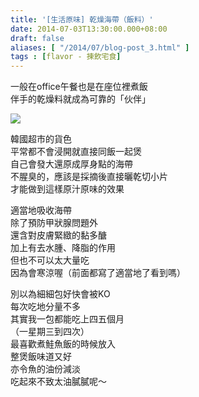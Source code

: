 ```yaml
---
title: '[生活原味] 乾燥海帶（飯料）'
date: 2014-07-03T13:30:00.000+08:00
draft: false
aliases: [ "/2014/07/blog-post_3.html" ]
tags : [flavor - 揀飲宅食]
---
```


一般在office午餐也是在座位裡煮飯  
伴手的乾燥料就成為可靠的「伙伴」  

![](/images/driedseaweed.jpg)

韓國超市的貨色  
平常都不會浸開就直接同飯一起煲  
自己會發大還原成厚身點的海帶  
不腥臭的，應該是採摘後直接曬乾切小片  
才能做到這樣原汁原味的效果  
  
適當地吸收海帶  
除了預防甲狀腺問題外  
還含對皮膚緊緻的黏多醣  
加上有去水腫、降脂的作用  
但也不可以太大量吃  
因為會寒涼喔（前面都寫了適當地了看到嗎）  
  
別以為細細包好快會被KO  
每次吃地分量不多  
其實我一包都能吃上四五個月  
（一星期三到四次）  
最喜歡煮鮭魚飯的時候放入  
整煲飯味道又好  
亦令魚的油份減淡  
吃起來不致太油膩膩呢～
